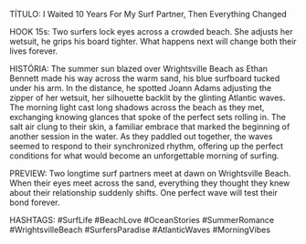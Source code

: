 TÍTULO: I Waited 10 Years For My Surf Partner, Then Everything Changed

HOOK 15s:
Two surfers lock eyes across a crowded beach. She adjusts her wetsuit, he grips his board tighter. What happens next will change both their lives forever.

HISTÓRIA:
The summer sun blazed over Wrightsville Beach as Ethan Bennett made his way across the warm sand, his blue surfboard tucked under his arm. In the distance, he spotted Joann Adams adjusting the zipper of her wetsuit, her silhouette backlit by the glinting Atlantic waves. The morning light cast long shadows across the beach as they met, exchanging knowing glances that spoke of the perfect sets rolling in. The salt air clung to their skin, a familiar embrace that marked the beginning of another session in the water. As they paddled out together, the waves seemed to respond to their synchronized rhythm, offering up the perfect conditions for what would become an unforgettable morning of surfing.

PREVIEW:
Two longtime surf partners meet at dawn on Wrightsville Beach. When their eyes meet across the sand, everything they thought they knew about their relationship suddenly shifts. One perfect wave will test their bond forever.

HASHTAGS:
#SurfLife #BeachLove #OceanStories #SummerRomance #WrightsvilleBeach #SurfersParadise #AtlanticWaves #MorningVibes